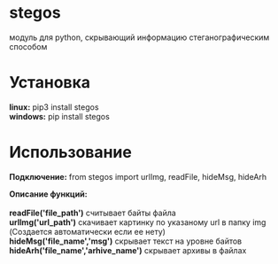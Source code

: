 # stegos
модуль для python, скрывающий информацию стеганографическим способом

# Установка
**linux:** pip3 install stegos <br>
**windows:** pip install stegos

# Использование
**Подключение:**
from stegos import urlImg, readFile, hideMsg, hideArh

**Описание функций:**<br><br>
**readFile('file_path')** считывает байты файла<br>
**urlImg('url_path')** скачивает картинку по указаному url в папку img (Создается автоматически если ее нету)<br>
**hideMsg('file_name','msg')** скрывает текст на уровне байтов <br>
**hideArh('file_name','arhive_name')** скрывает архивы в файлах
